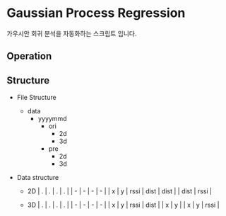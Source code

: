 # Gaussian Process Regression

가우시안 회귀 분석을 자동화하는 스크립트 입니다.



## Operation




## Structure

- File Structure
    - data
        - yyyymmd
            - ori
                - 2d
                - 3d
            - pre
                - 2d
                - 3d

- Data structure
    - 2D
        | . | . | . | . |
        | - | - | - | - |
        | x | y | rssi | dist
        | dist |
        | dist | rssi |


    - 3D
        | . | . | . | . |
        | - | - | - | - |
        | x | y | rssi | dist |
        | x | y |
        | x | y | rssi |




